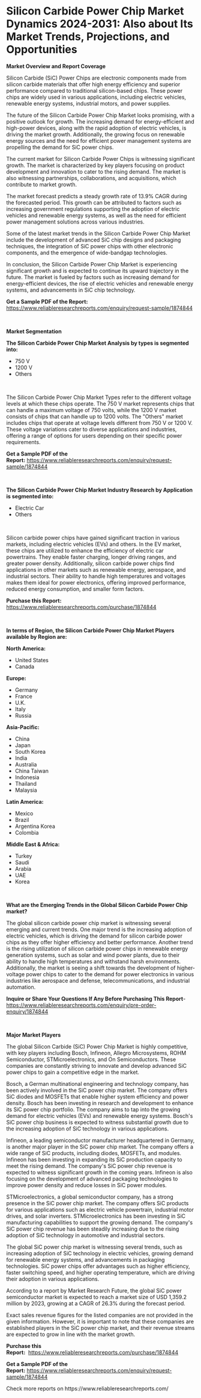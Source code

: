 <p><h1>Silicon Carbide Power Chip Market Dynamics 2024-2031: Also about Its Market Trends, Projections, and Opportunities</h1></p><p><strong>Market Overview and Report Coverage</strong></p>
<p><p>Silicon Carbide (SiC) Power Chips are electronic components made from silicon carbide materials that offer high energy efficiency and superior performance compared to traditional silicon-based chips. These power chips are widely used in various applications, including electric vehicles, renewable energy systems, industrial motors, and power supplies.</p><p>The future of the Silicon Carbide Power Chip Market looks promising, with a positive outlook for growth. The increasing demand for energy-efficient and high-power devices, along with the rapid adoption of electric vehicles, is driving the market growth. Additionally, the growing focus on renewable energy sources and the need for efficient power management systems are propelling the demand for SiC power chips.</p><p>The current market for Silicon Carbide Power Chips is witnessing significant growth. The market is characterized by key players focusing on product development and innovation to cater to the rising demand. The market is also witnessing partnerships, collaborations, and acquisitions, which contribute to market growth.</p><p>The market forecast predicts a steady growth rate of 13.9% CAGR during the forecasted period. This growth can be attributed to factors such as increasing government regulations supporting the adoption of electric vehicles and renewable energy systems, as well as the need for efficient power management solutions across various industries.</p><p>Some of the latest market trends in the Silicon Carbide Power Chip Market include the development of advanced SiC chip designs and packaging techniques, the integration of SiC power chips with other electronic components, and the emergence of wide-bandgap technologies.</p><p>In conclusion, the Silicon Carbide Power Chip Market is experiencing significant growth and is expected to continue its upward trajectory in the future. The market is fueled by factors such as increasing demand for energy-efficient devices, the rise of electric vehicles and renewable energy systems, and advancements in SiC chip technology.</p></p>
<p><strong>Get a Sample PDF of the Report:</strong> <a href="https://www.reliableresearchreports.com/enquiry/request-sample/1874844">https://www.reliableresearchreports.com/enquiry/request-sample/1874844</a></p>
<p>&nbsp;</p>
<p><strong>Market Segmentation</strong></p>
<p><strong>The Silicon Carbide Power Chip Market Analysis by types is segmented into:</strong></p>
<p><ul><li>750 V</li><li>1200 V</li><li>Others</li></ul></p>
<p>&nbsp;</p>
<p><p>The Silicon Carbide Power Chip Market Types refer to the different voltage levels at which these chips operate. The 750 V market represents chips that can handle a maximum voltage of 750 volts, while the 1200 V market consists of chips that can handle up to 1200 volts. The "Others" market includes chips that operate at voltage levels different from 750 V or 1200 V. These voltage variations cater to diverse applications and industries, offering a range of options for users depending on their specific power requirements.</p></p>
<p><strong>Get a Sample PDF of the Report:</strong>&nbsp;<a href="https://www.reliableresearchreports.com/enquiry/request-sample/1874844">https://www.reliableresearchreports.com/enquiry/request-sample/1874844</a></p>
<p>&nbsp;</p>
<p><strong>The Silicon Carbide Power Chip Market Industry Research by Application is segmented into:</strong></p>
<p><ul><li>Electric Car</li><li>Others</li></ul></p>
<p>&nbsp;</p>
<p><p>Silicon carbide power chips have gained significant traction in various markets, including electric vehicles (EVs) and others. In the EV market, these chips are utilized to enhance the efficiency of electric car powertrains. They enable faster charging, longer driving ranges, and greater power density. Additionally, silicon carbide power chips find applications in other markets such as renewable energy, aerospace, and industrial sectors. Their ability to handle high temperatures and voltages makes them ideal for power electronics, offering improved performance, reduced energy consumption, and smaller form factors.</p></p>
<p><strong>Purchase this Report:</strong>&nbsp; <a href="https://www.reliableresearchreports.com/purchase/1874844">https://www.reliableresearchreports.com/purchase/1874844</a></p>
<p>&nbsp;</p>
<p><strong>In terms of Region, the Silicon Carbide Power Chip Market Players available by Region are:</strong></p>
<p>
    <p> <strong> North America: </strong>
        <ul>
            <li>United States</li>
            <li>Canada</li>
        </ul>
        </p> 
    <p> <strong> Europe: </strong>
        <ul>
            <li>Germany</li>
            <li>France</li>
            <li>U.K.</li>
            <li>Italy</li>
            <li>Russia</li>
        </ul>
        </p> 
    <p> <strong> Asia-Pacific: </strong>
        <ul>
            <li>China</li>
            <li>Japan</li>
            <li>South Korea</li>
            <li>India</li>
            <li>Australia</li>
            <li>China Taiwan</li>
            <li>Indonesia</li>
            <li>Thailand</li>
            <li>Malaysia</li>
        </ul>
        </p> 
    <p> <strong> Latin America: </strong>
        <ul>
            <li>Mexico</li>
            <li>Brazil</li>
            <li>Argentina Korea</li>
            <li>Colombia</li>
        </ul>
        </p> 
    <p> <strong> Middle East & Africa: </strong>
        <ul>
            <li>Turkey</li>
            <li>Saudi</li>
            <li>Arabia</li>
            <li>UAE</li>
            <li>Korea</li>
        </ul>
    </p>
    </p>
<p>&nbsp;</p>
<p><strong>What are the Emerging Trends in the Global Silicon Carbide Power Chip market?</strong></p>
<p><p>The global silicon carbide power chip market is witnessing several emerging and current trends. One major trend is the increasing adoption of electric vehicles, which is driving the demand for silicon carbide power chips as they offer higher efficiency and better performance. Another trend is the rising utilization of silicon carbide power chips in renewable energy generation systems, such as solar and wind power plants, due to their ability to handle high temperatures and withstand harsh environments. Additionally, the market is seeing a shift towards the development of higher-voltage power chips to cater to the demand for power electronics in various industries like aerospace and defense, telecommunications, and industrial automation.</p></p>
<p><strong>Inquire or Share Your Questions If Any Before Purchasing This Report</strong>- <a href="https://www.reliableresearchreports.com/enquiry/pre-order-enquiry/1874844">https://www.reliableresearchreports.com/enquiry/pre-order-enquiry/1874844</a></p>
<p>&nbsp;</p>
<p><strong>Major Market Players</strong></p>
<p><p>The global Silicon Carbide (SiC) Power Chip Market is highly competitive, with key players including Bosch, Infineon, Allegro Microsystems, ROHM Semiconductor, STMicroelectronics, and On Semiconductors. These companies are constantly striving to innovate and develop advanced SiC power chips to gain a competitive edge in the market.</p><p>Bosch, a German multinational engineering and technology company, has been actively involved in the SiC power chip market. The company offers SiC diodes and MOSFETs that enable higher system efficiency and power density. Bosch has been investing in research and development to enhance its SiC power chip portfolio. The company aims to tap into the growing demand for electric vehicles (EVs) and renewable energy systems. Bosch's SiC power chip business is expected to witness substantial growth due to the increasing adoption of SiC technology in various applications.</p><p>Infineon, a leading semiconductor manufacturer headquartered in Germany, is another major player in the SiC power chip market. The company offers a wide range of SiC products, including diodes, MOSFETs, and modules. Infineon has been investing in expanding its SiC production capacity to meet the rising demand. The company's SiC power chip revenue is expected to witness significant growth in the coming years. Infineon is also focusing on the development of advanced packaging technologies to improve power density and reduce losses in SiC power modules.</p><p>STMicroelectronics, a global semiconductor company, has a strong presence in the SiC power chip market. The company offers SiC products for various applications such as electric vehicle powertrain, industrial motor drives, and solar inverters. STMicroelectronics has been investing in SiC manufacturing capabilities to support the growing demand. The company's SiC power chip revenue has been steadily increasing due to the rising adoption of SiC technology in automotive and industrial sectors.</p><p>The global SiC power chip market is witnessing several trends, such as increasing adoption of SiC technology in electric vehicles, growing demand for renewable energy systems, and advancements in packaging technologies. SiC power chips offer advantages such as higher efficiency, faster switching speed, and higher operating temperature, which are driving their adoption in various applications.</p><p>According to a report by Market Research Future, the global SiC power semiconductor market is expected to reach a market size of USD 1,359.2 million by 2023, growing at a CAGR of 26.3% during the forecast period.</p><p>Exact sales revenue figures for the listed companies are not provided in the given information. However, it is important to note that these companies are established players in the SiC power chip market, and their revenue streams are expected to grow in line with the market growth.</p></p>
<p><strong>Purchase this Report:</strong>&nbsp;&nbsp;<a href="https://www.reliableresearchreports.com/purchase/1874844">https://www.reliableresearchreports.com/purchase/1874844</a></p>
<p></p>
<p><strong>Get a Sample PDF of the Report:</strong>&nbsp;<a href="https://www.reliableresearchreports.com/enquiry/request-sample/1874844">https://www.reliableresearchreports.com/enquiry/request-sample/1874844</a></p>
<p>Check more reports on https://www.reliableresearchreports.com/</p>